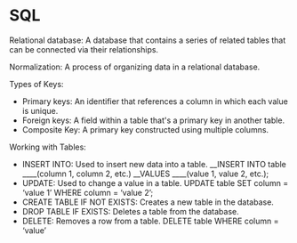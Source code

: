 # SQL
Relational database: A database that contains a series of related tables that can be connected via their relationships.

Normalization: A process of organizing data in a relational database.

Types of Keys:
- Primary keys: An identifier that references a column in which each value is unique.
- Foreign keys: A field within a table that's a primary key in another table.
- Composite Key: A primary key constructed using multiple columns.

Working with Tables:
- INSERT INTO: Used to insert new data into a table.
__INSERT INTO table
____(column 1, column 2, etc.)
__VALUES
____(value 1, value 2, etc.);
- UPDATE: Used to change a value in a table.
UPDATE table
SET column = ‘value 1’
WHERE column = ‘value 2’;
- CREATE TABLE IF NOT EXISTS: Creates a new table in the database.
- DROP TABLE IF EXISTS: Deletes a table from the database.
- DELETE: Removes a row from a table.
DELETE table
WHERE column = ‘value’

